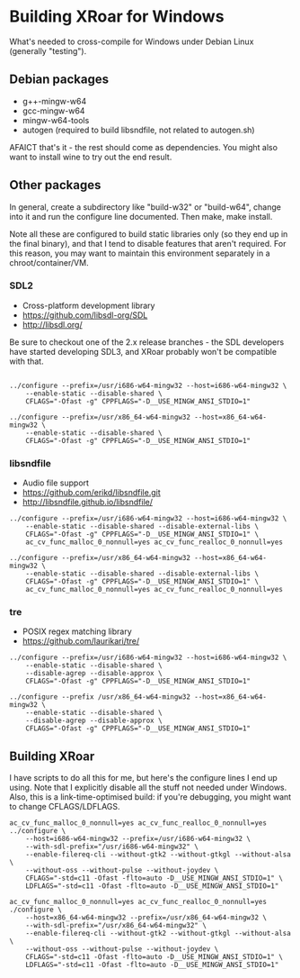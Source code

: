 # Building XRoar for Windows

What's needed to cross-compile for Windows under Debian Linux (generally
"testing").

## Debian packages

 * g++-mingw-w64
 * gcc-mingw-w64
 * mingw-w64-tools
 * autogen (required to build libsndfile, not related to autogen.sh)

AFAICT that's it - the rest should come as dependencies.  You might also
want to install wine to try out the end result.

## Other packages

In general, create a subdirectory like "build-w32" or "build-w64", change into
it and run the configure line documented.  Then make, make install.

Note all these are configured to build static libraries only (so they end up in
the final binary), and that I tend to disable features that aren't required.
For this reason, you may want to maintain this environment separately in a
chroot/container/VM.

### SDL2

 * Cross-platform development library
 * https://github.com/libsdl-org/SDL
 * http://libsdl.org/

Be sure to checkout one of the 2.x release branches - the SDL developers have
started developing SDL3, and XRoar probably won't be compatible with that.

~~~

../configure --prefix=/usr/i686-w64-mingw32 --host=i686-w64-mingw32 \
    --enable-static --disable-shared \
    CFLAGS="-Ofast -g" CPPFLAGS="-D__USE_MINGW_ANSI_STDIO=1"

../configure --prefix=/usr/x86_64-w64-mingw32 --host=x86_64-w64-mingw32 \
    --enable-static --disable-shared \
    CFLAGS="-Ofast -g" CPPFLAGS="-D__USE_MINGW_ANSI_STDIO=1"
~~~


### libsndfile

 * Audio file support
 * https://github.com/erikd/libsndfile.git
 * http://libsndfile.github.io/libsndfile/

~~~
../configure --prefix=/usr/i686-w64-mingw32 --host=i686-w64-mingw32 \
    --enable-static --disable-shared --disable-external-libs \
    CFLAGS="-Ofast -g" CPPFLAGS="-D__USE_MINGW_ANSI_STDIO=1" \
    ac_cv_func_malloc_0_nonnull=yes ac_cv_func_realloc_0_nonnull=yes

../configure --prefix=/usr/x86_64-w64-mingw32 --host=x86_64-w64-mingw32 \
    --enable-static --disable-shared --disable-external-libs \
    CFLAGS="-Ofast -g" CPPFLAGS="-D__USE_MINGW_ANSI_STDIO=1" \
    ac_cv_func_malloc_0_nonnull=yes ac_cv_func_realloc_0_nonnull=yes
~~~

### tre

 * POSIX regex matching library
 * https://github.com/laurikari/tre/

~~~
../configure --prefix=/usr/i686-w64-mingw32 --host=i686-w64-mingw32 \
    --enable-static --disable-shared \
    --disable-agrep --disable-approx \
    CFLAGS="-Ofast -g" CPPFLAGS="-D__USE_MINGW_ANSI_STDIO=1"

../configure --prefix /usr/x86_64-w64-mingw32 --host=x86_64-w64-mingw32 \
    --enable-static --disable-shared \
    --disable-agrep --disable-approx \
    CFLAGS="-Ofast -g" CPPFLAGS="-D__USE_MINGW_ANSI_STDIO=1"
~~~

## Building XRoar

I have scripts to do all this for me, but here's the configure lines I end up
using.  Note that I explicitly disable all the stuff not needed under Windows.
Also, this is a link-time-optimised build: if you're debugging, you might want
to change CFLAGS/LDFLAGS.

~~~
ac_cv_func_malloc_0_nonnull=yes ac_cv_func_realloc_0_nonnull=yes ../configure \
    --host=i686-w64-mingw32 --prefix=/usr/i686-w64-mingw32 \
    --with-sdl-prefix="/usr/i686-w64-mingw32" \
    --enable-filereq-cli --without-gtk2 --without-gtkgl --without-alsa \
    --without-oss --without-pulse --without-joydev \
    CFLAGS="-std=c11 -Ofast -flto=auto -D__USE_MINGW_ANSI_STDIO=1" \
    LDFLAGS="-std=c11 -Ofast -flto=auto -D__USE_MINGW_ANSI_STDIO=1"

ac_cv_func_malloc_0_nonnull=yes ac_cv_func_realloc_0_nonnull=yes ./configure \
    --host=x86_64-w64-mingw32 --prefix=/usr/x86_64-w64-mingw32 \
    --with-sdl-prefix="/usr/x86_64-w64-mingw32" \
    --enable-filereq-cli --without-gtk2 --without-gtkgl --without-alsa \
    --without-oss --without-pulse --without-joydev \
    CFLAGS="-std=c11 -Ofast -flto=auto -D__USE_MINGW_ANSI_STDIO=1" \
    LDFLAGS="-std=c11 -Ofast -flto=auto -D__USE_MINGW_ANSI_STDIO=1"
~~~
